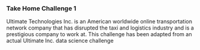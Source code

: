 ### Take Home Challenge 1
Ultimate Technologies Inc. is an American worldwide online transportation network company that has disrupted the taxi and logistics industry and is a prestigious company to work at. This challenge has been adapted from an actual Ultimate Inc. data science challenge

